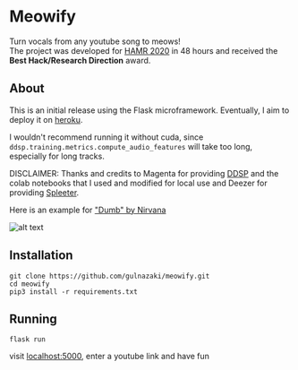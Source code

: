 # Meowify
Turn vocals from any youtube song to meows!<br>
The project was developed for [HAMR 2020](https://www.ismir2020.net/hamr/) in 48 hours and received the **Best Hack/Research Direction** award.

## About
This is an initial release using the Flask microframework. Eventually, I aim to deploy it on [heroku](www.heroku.com).

I wouldn't recommend running it without cuda, since ` ddsp.training.metrics.compute_audio_features` will take too long,
especially for long tracks.

DISCLAIMER: Thanks and credits to Magenta for providing [DDSP](https://github.com/magenta/ddsp) and the colab notebooks that I used and modified
for local use and Deezer for providing [Spleeter](https://github.com/deezer/spleeter).

Here is an example for ["Dumb" by Nirvana](https://www.youtube.com/watch?v=8xiwuumLkOQ)

![alt text](https://github.com/gulnazaki/meowify/blob/main/index.png?raw=true)

## Installation
```
git clone https://github.com/gulnazaki/meowify.git
cd meowify
pip3 install -r requirements.txt
```
## Running
```
flask run
```
visit [localhost:5000](localhost:5000), enter a youtube link and have fun
